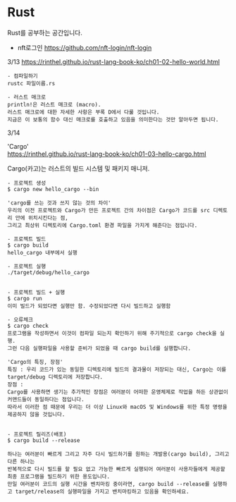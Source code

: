 # Rust

Rust를 공부하는 공간입니다.  
* nft로그인 
https://github.com/nft-login/nft-login  

3/13 
https://rinthel.github.io/rust-lang-book-ko/ch01-02-hello-world.html

    - 컴파일하기  
    rustc 파일이름.rs  

    - 러스트 매크로  
    println!은 러스트 매크로 (macro).  
    러스트 매크로에 대한 자세한 사항은 부록 D에서 다룰 것입니다.  
    지금은 이 보통의 함수 대신 매크로를 호출하고 있음을 의미한다는 것만 알아두면 됩니다.  


3/14

'Cargo'  
https://rinthel.github.io/rust-lang-book-ko/ch01-03-hello-cargo.html  

Cargo(카고)는 러스트의 빌드 시스템 및 패키지 매니저.  

    - 프로젝트 생성
    $ cargo new hello_cargo --bin

    'cargo를 쓰는 것과 쓰지 않는 것의 차이'
    우리의 이전 프로젝트와 Cargo가 만든 프로젝트 간의 차이점은 Cargo가 코드를 src 디렉토리 안에 위치시킨다는 점,  
    그리고 최상위 디렉토리에 Cargo.toml 환경 파일을 가지게 해준다는 점입니다.  

    - 프로젝트 빌드
    $ cargo build
    hello_cargo 내부에서 실행

    - 프로젝트 실행
    ./target/debug/hello_cargo


    - 프로젝트 빌드 + 실행
    $ cargo run 
    이미 빌드가 되었다면 실행만 함. 수정되었다면 다시 빌드하고 실행함

    - 오류체크
    $ cargo check 
    프로그램을 작성하면서 이것이 컴파일 되는지 확인하기 위해 주기적으로 cargo check을 실행.  
    그런 다음 실행파일을 사용할 준비가 되었을 때 cargo build를 실행합니다.  

    'Cargo의 특징, 장점'
    특징 : 우리 코드가 있는 동일한 디렉토리에 빌드의 결과물이 저장되는 대신, Cargo는 이를 target/debug 디렉토리에 저장합니다.  
    장점 : 
    Cargo를 사용하면 생기는 추가적인 장점은 여러분이 어떠한 운영체제로 작업을 하든 상관없이 커맨드들이 동일하다는 점입니다. 
    따라서 이러한 점 때문에 우리는 더 이상 Linux와 macOS 및 Windows를 위한 특정 명령을 제공하지 않을 것입니다.  


    - 프로젝트 릴리즈(배포)
    $ cargo build --release  

    하나는 여러분이 빠르게 그리고 자주 다시 빌드하기를 원하는 개발용(cargo build), 그리고 다른 하나는  
    반복적으로 다시 빌드를 할 필요 없고 가능한 빠르게 실행되어 여러분이 사용자들에게 제공할 최종 프로그램을 빌드하기 위한 용도입니다.  
    만일 여러분이 코드의 실행 시간을 벤치마킹 중이라면, cargo build --release를 실행하고 target/release의 실행파일을 가지고 밴치마킹하고 있음을 확인하세요.  


